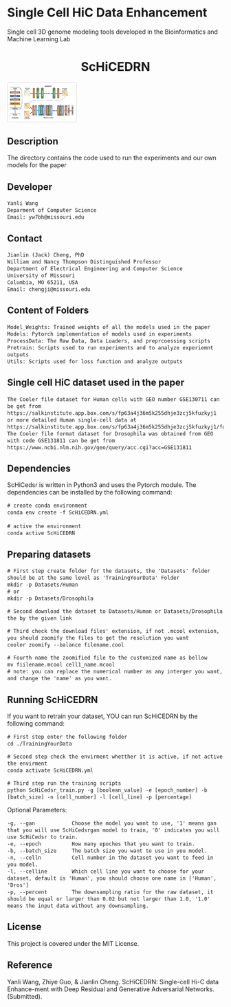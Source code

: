 # Single Cell HiC Data Enhancement
Single cell 3D genome modeling tools developed in the Bioinformatics and Machine Learning Lab

<h1 align="center">ScHiCEDRN</h1>

<img
  src="./showing.jpg"
  alt="The method used in our paper"
  title="ScHiCedsr and ScHiCedsrgan"
  style="border: 1px solid #ddd; border-radius: 4px; padding: 5px; max-width: 150px">


## Description
The directory contains the code used to run the experiments and our own models for the paper

## Developer

```
Yanli Wang
Deparment of Computer Science
Email: yw7bh@missouri.edu
```

## Contact

```
Jianlin (Jack) Cheng, PhD
William and Nancy Thompson Distinguished Professor
Department of Electrical Engineering and Computer Science
University of Missouri
Columbia, MO 65211, USA
Email: chengji@missouri.edu
```

## Content of Folders

```
Model_Weights: Trained weights of all the models used in the paper
Models: Pytorch implementation of models used in experiments
ProcessData: The Raw Data, Data Loaders, and preprcoessing scripts
Pretrain: Scripts used to run experiments and to analyze experiemnt outputs
Utils: Scripts used for loss function and analyze outputs 
```

## Single cell HiC dataset used in the paper

```
The Cooler file dataset for Human cells with GEO number GSE130711 can be get from https://salkinstitute.app.box.com/s/fp63a4j36m5k255dhje3zcj5kfuzkyj1 or more detailed Human single-cell data at https://salkinstitute.app.box.com/s/fp63a4j36m5k255dhje3zcj5kfuzkyj1/folder/82405563291
The Cooler file format dataset for Drosophila was obtained from GEO with code GSE131811 can be get from https://www.ncbi.nlm.nih.gov/geo/query/acc.cgi?acc=GSE131811 
```

## Dependencies

ScHiCedsr is written in Python3 and uses the Pytorch module. 
The dependencies can be installed by the following command:

```
# create conda environment
conda env create -f ScHiCEDRN.yml

# active the environment
conda active ScHiCEDRN
```
## Preparing datasets
```
# First step create folder for the datasets, the 'Datasets' folder should be at the same level as 'TrainingYourData' Folder 
mkdir -p Datasets/Human
# or
mkdir -p Datasets/Drosophila 
```
```
# Second download the dataset to Datasets/Human or Datasets/Drosophila the by the given link
```
```
# Third check the download files' extension, if not .mcool extension, you should zoomify the files to get the resolution you want
cooler zoomify --balance filename.cool
```
```
# Fourth name the zoomified file to the customized name as bellow
mv fiilename.mcool cell1_name.mcool
# note: you can replace the numerical number as any interger you want, and change the 'name' as you want.
```
## Running ScHiCEDRN

If you want to retrain your dataset, YOU can run ScHiCEDRN by the following command:

```
# First step enter the following folder
cd ./TrainingYourData
```
```
# Second step check the envirment whetther it is active, if not active the envirment 
conda activate ScHiCEDRN.yml
```
```
# Third step run the training scripts
python ScHiCedsr_train.py -g [boolean_value] -e [epoch_number] -b [batch_size] -n [cell_number] -l [cell_line] -p [percentage]
```

Optional Parameters:

```
-g, --gan            Choose the model you want to use, '1' means gan that you will use ScHiCedsrgan model to train, '0' indicates you will use ScHiCedsr to train.
-e, --epoch          How many epoches that you want to train.
-b, --batch_size     The batch size you want to use in you model.
-n, --celln          Cell number in the dataset you want to feed in you model.
-l, --celline        Which cell line you want to choose for your dataset, default is 'Human', you should choose one name in ['Human', 'Dros']
-p, --percent        The downsampling ratio for the raw dataset, it should be equal or larger than 0.02 but not larger than 1.0, '1.0' means the input data without any downsampling. 
```
## License
This project is covered under the MIT License.

## Reference
Yanli Wang, Zhiye Guo, & Jianlin Cheng. ScHiCEDRN: Single-cell Hi-C data Enhance-ment with Deep Residual and Generative Adversarial Networks. (Submitted).




